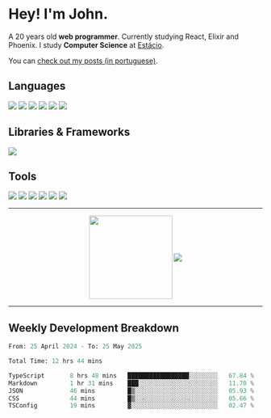 # Hey! I'm John.

A 20 years old **web programmer**. Currently studying React, Elixir and Phoenix. I study **Computer Science** at [Estácio](https://estacio.br/).

You can [check out my posts (in portuguese)](https://iacillo.bearblog.dev/).

## Languages

<div>
  <img src="https://img.shields.io/badge/HTML5%20-%20%23E34F26?style=for-the-badge&logo=html5&logoColor=white" />
  <img src="https://img.shields.io/badge/JavaScript%20-%20%23F7DF1E?style=for-the-badge&logo=javascript&logoColor=white" />
  <img src="https://img.shields.io/badge/CSS3%20-%20%231572B6?style=for-the-badge&logo=css3&logoColor=white" />
  <img src="https://img.shields.io/badge/Python%203%20-%20%233776AB?style=for-the-badge&logo=python&logoColor=white" />
  <img src="https://img.shields.io/badge/GNU%20Bash%20-%20black?style=for-the-badge&logo=gnubash&logoColor=white" />
  <img src="https://img.shields.io/badge/PHP%20-%20%23777BB4?style=for-the-badge&logo=php&logoColor=white" />
</div>

## Libraries & Frameworks

<div>
  <img src="https://img.shields.io/badge/React%20-%20%2361DAFB?style=for-the-badge&logo=react&logoColor=white" />
</div>

## Tools

<div>
  <img src="https://img.shields.io/badge/VSCode%20-%20%232F80ED?style=for-the-badge&logo=vscodium&logoColor=white" />
  <img src="https://img.shields.io/badge/GameMaker%20-%20black?style=for-the-badge&logo=gamemaker&logoColor=white" />
  <img src="https://img.shields.io/badge/OCI%20-%20%23F80000?style=for-the-badge&logo=oracle&logoColor=white" />
  <img src="https://img.shields.io/badge/Linux%20-%20black?style=for-the-badge&logo=linux&logoColor=white" />
  <img src="https://img.shields.io/badge/Ubuntu%20-%20%23E95420?style=for-the-badge&logo=ubuntu&logoColor=white" />
  <img src="https://img.shields.io/badge/HTTPD%20-%20%23D22128?style=for-the-badge&logo=apache&logoColor=white" />
</div>

---

<p align="center">
  <img align="center" src="https://github-readme-stats.vercel.app/api?username=joaoiacillo&show_icons=true&locale=en" height="165" />
  <img align="center" src="https://github-readme-stats.vercel.app/api/top-langs/?username=anuraghazra&layout=compact" />
</p>

---

## Weekly Development Breakdown

<!--START_SECTION:waka-->

```python
From: 25 April 2024 - To: 25 May 2025

Total Time: 12 hrs 44 mins

TypeScript       8 hrs 48 mins   █████████████████░░░░░░░░   67.84 %
Markdown         1 hr 31 mins    ███░░░░░░░░░░░░░░░░░░░░░░   11.70 %
JSON             46 mins         █▒░░░░░░░░░░░░░░░░░░░░░░░   05.93 %
CSS              44 mins         █▒░░░░░░░░░░░░░░░░░░░░░░░   05.66 %
TSConfig         19 mins         ▓░░░░░░░░░░░░░░░░░░░░░░░░   02.47 %
```

<!--END_SECTION:waka-->
